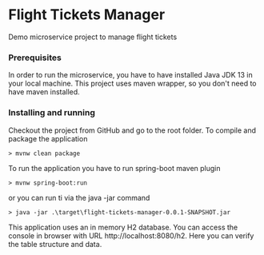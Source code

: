 # Flight Tickets Manager
Demo microservice project to manage flight tickets

### Prerequisites

In order to run the microservice, you have to have installed Java JDK 13 in your local machine.
This project uses maven wrapper, so you don't need to have maven installed.

### Installing and running

Checkout the project from GitHub and go to the root folder. 
To compile and package the application
```
> mvnw clean package
```
To run the application you have to run spring-boot maven plugin
```
> mvnw spring-boot:run
```
or you can run ti via the java -jar command
```
> java -jar .\target\flight-tickets-manager-0.0.1-SNAPSHOT.jar
```

This application uses an in memory H2 database.
You can access the console in browser with URL http://localhost:8080/h2.
Here you can verify the table structure and data.



